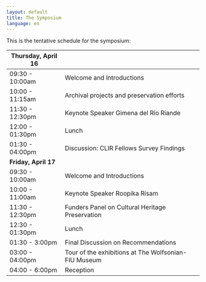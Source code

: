 ```yaml
---
layout: default
title: The Symposium
language: en
---
```



This is the tentative schedule for the symposium: 

| **Thursday, April 16**|  |
| -------------------- | :---------------------------------------------- |
| 09:30 - 10:00am | Welcome and Introductions                       |
| 10:00 - 11:15am | Archival projects and preservation efforts |
| 11:30 - 12:30pm | Keynote Speaker Gimena del Rio Riande |
| 12:00 - 01:30pm  | Lunch                                           |
| 01:30 - 04:00pm  | Discussion: CLIR Fellows Survey Findings        |
| **Friday, April 17** |  |
| 09:30 - 10:00am  | Welcome and Introductions                       |
| 10:00 - 11:00am  | Keynote Speaker Roopika Risam |
| 11:30 - 12:30pm | Funders Panel on Cultural Heritage Preservation |
| 12:30 - 01:30pm  | Lunch                                           |
| 01:30 - 3:00pm   | Final Discussion on Recommendations             |
| 03:00 - 04:00pm | Tour of the exhibitions at The Wolfsonian-FIU Museum |
| 04:00 - 6:00pm | Reception |

